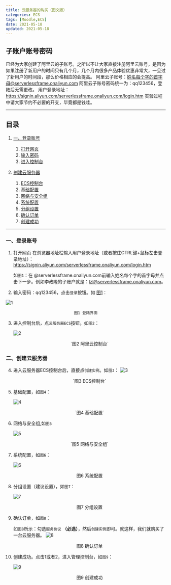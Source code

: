 ```yaml
---
title: 云服务器的购买（图文版）
categories: ECS
tags: [Moodle,ECS]
date: 2021-05-18
updated: 2021-05-18
---
```


## 子账户账号密码

已经为大家创建了阿里云的子账号。之所以不让大家直接注册阿里云账号，是因为如果注册了新用户的时间只有几个月，几个月内很多产品体验优惠非常大，一旦过了新用户的时间段，那么价格相应的会提高。
阿里云子账号：姓名每个字的首字母@serverlessframe.onaliyun.com
阿里云子账号密码统一为：qq123456，登陆后无需更改。
用户登录地址：https://signin.aliyun.com/serverlessframe.onaliyun.com/login.htm
实验过程中请大家节约不必要的开支，毕竟都是钱哇。

---

## 目录

1. [一、登录账号](###一、登录账号)

   1. [打开网页](#1)
   2. [输入密码](#2)
   3. [进入控制台](#3)
2. [创建云服务器](#3)

   1. [ECS控制台](#4)
   2. [基础配置](#5)
   3. [网络与安全组](#6)
   4. [系统配置](#7)
   5. [分组设置](#8)
   6. [确认订单](#9)
   7. [创建成功](#10)

---

### 一、登录账号

1. 打开网页<span id="1"></span>
   在浏览器地址栏输入用户登录地址（或者按住CTRL键+鼠标左击登录地址）：https://signin.aliyun.com/serverlessframe.onaliyun.com/login.htm

   如`图1`：在 @serverlessframe.onaliyun.com前输入姓名每个字的首字母并点击下一步。例如李政隆的子账户就是：lzl@serverlessframe.onaliyun.com。
2. 输入密码：qq123456，点击`登录`按钮。如 [图1](#t-1)：<span id="2"></span>

![1](https://asdasdada.oss-cn-hongkong.aliyuncs.com/images/t-1.png "图1")
<span id="t-1"><center>`图1 登陆界面`</center></span>

3. 进入控制台后，点`云服务器ECS`按钮。如`图2`：<span id="3"></span>

   ![2](https://asdasdada.oss-cn-hongkong.aliyuncs.com/images/t-2.png "图2")

   <center>`图2 阿里云控制台`</center>

### 二、创建云服务器

4. 进入云服务器ECS控制台后，直接点`创建实例`。如`图3`：<span id="4"></span>
   ![3](https://asdasdada.oss-cn-hongkong.aliyuncs.com/images/t-3.png "图3")

   <center>`图3 ECS控制台`</center>
5. 基础配置，如`图4`：

   ![4](https://asdasdada.oss-cn-hongkong.aliyuncs.com/images/t-4.png "图4")

   <center>`图4 基础配置`</center>
6. 网络与安全组,如`图5`

   ![5](https://asdasdada.oss-cn-hongkong.aliyuncs.com/images/t-5.png "图5")

   <center>`图5 网络与安全组`</center>
7. 系统配置，如`图6`：

   ![6](https://asdasdada.oss-cn-hongkong.aliyuncs.com/images/t-6.png "图6")

   <center>图6 系统配置</center>
8. 分组设置（建议设置），如`图7`：

   ![7](https://asdasdada.oss-cn-hongkong.aliyuncs.com/images/t-7.png "图7")

   <center>图7 分组设置</center>
9. 确认订单，如`图8`：

   如`图8`所示：勾选`服务协议` <b>（必选）</b>，然后`创建实例`即可。就这样，我们就购买了一台云服务器。
   ![8](https://asdasdada.oss-cn-hongkong.aliyuncs.com/images/t-8.png "图8")

   <center>图8 确认订单</center>
10. 创建成功。点击1或者2，进入管理控制台，如`图9`：

    ![9](https://asdasdada.oss-cn-hongkong.aliyuncs.com/images/t-9.png "图9")

    <center>图9 创建成功</center>
